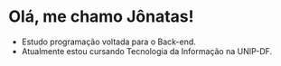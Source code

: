 # Olá, me chamo Jônatas!
* Estudo programação voltada para o Back-end.
* Atualmente estou cursando Tecnologia da Informação na UNIP-DF.

          

